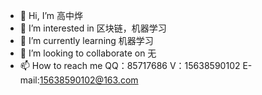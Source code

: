 - 👋 Hi, I’m 高中烨
- 👀 I’m interested in 区块链，机器学习
- 🌱 I’m currently learning 机器学习
- 💞️ I’m looking to collaborate on 无
- 📫 How to reach me QQ：85717686  V：15638590102  E-mail:15638590102@163.com

<!---
SuperheroMovie00/SuperheroMovie00 is a ✨ special ✨ repository because its `README.md` (this file) appears on your GitHub profile.
You can click the Preview link to take a look at your changes.
--->
